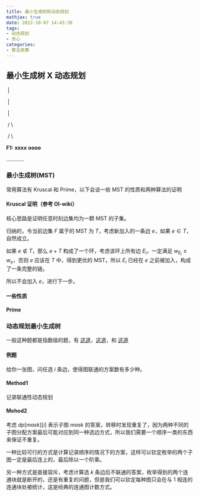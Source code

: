 ```yaml
---
title: 最小生成树和动态规划
mathjax: true
date: 2022-10-07 14:43:38
tags:
- 动态规划
- 贪心
categories:
- 算法竞赛
---
```


## 最小生成树 X 动态规划

​									|

​									|

​									|

​							/				\

​						/						\

**F1:**	 		**xxxx**				  **oooo**

…………

### 最小生成树(MST)

常用算法有 Kruscal 和 Prime，以下会谈一些 MST 的性质和两种算法的证明

#### Kruscal 证明（参考 OI-wiki）

核心思路是证明任意时刻边集均为一颗 MST 的子集。

归纳的，令当前边集 $F$ 属于的 MST 为 $T$，考虑新加入的一条边 $e$，如果 $e\in T$，自然成立。

如果 $e\notin T$，那么 $e+T$ 构成了一个环，考虑该环上所有边 $E_i$，一定满足 $w_{E_i} \le w_e$，否则 $e$ 应该在 $T$ 中，得到更优的 MST，所以 $E_i$ 已经在 $e$ 之前被加入，构成了一条完整的链。

所以不会加入 $e$，进行下一步。

####  一些性质

#### Prime

### 动态规划最小生成树

一般这种题都是指数级的题，有 [这道]()，[这道]()，和 [这道]()

#### 例题

给你一张图，问任选 $i$ 条边，使得图联通的方案数有多少种。

#### Method1

记录联通性动态规划

#### Mehod2

考虑 $dp[mask][i]$ 表示子图 $mask$ 的答案，转移时发现重复了，因为两种不同的子图分配方案最后可能对应到同一种选边方式，所以我们需要一个顺序一类的东西来保证不重复。

一种比较可行的方式是计算记录顺序的情况下的方案，这样可以钦定枚举的两个子图一定是最后连上的，最后除以一个阶乘。

另一种方式是直接容斥，考虑计算选 $k$ 条边后不联通的答案，枚举得到的两个连通块就是断开的，还是有重复的问题，但是我们可以钦定每种图只会在与 $1$ 相连的连通块处被统计，这是经典的连通图计数方式。







